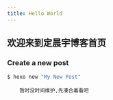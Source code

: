 ```yaml
---
title: Hello World
---
```

<!-- Welcome to [Hexo](https://hexo.io/)! This is your very first post. Check [documentation](https://hexo.io/docs/) for more info. If you get any problems when using Hexo, you can find the answer in [troubleshooting](https://hexo.io/docs/troubleshooting.html) or you can ask me on [GitHub](https://github.com/hexojs/hexo/issues). -->

## 欢迎来到定晨宇博客首页

### Create a new post

``` bash
$ hexo new "My New Post"
```

```
    暂时没时间维护,先凑合着看吧
```

<!-- More info: [Writing](https://hexo.io/docs/writing.html) -->
